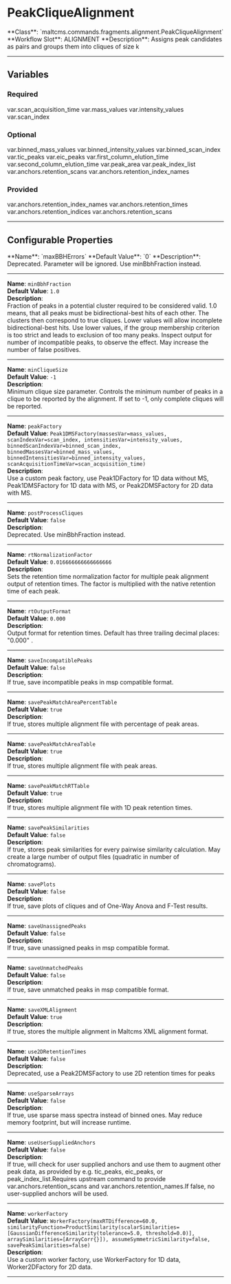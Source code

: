 <h1>PeakCliqueAlignment</h1>
**Class**: `maltcms.commands.fragments.alignment.PeakCliqueAlignment`  
**Workflow Slot**: ALIGNMENT  
**Description**: Assigns peak candidates as pairs and groups them into cliques of size k  

---

<h2>Variables</h2>
<h3>Required</h3>
	var.scan_acquisition_time
	var.mass_values
	var.intensity_values
	var.scan_index

<h3>Optional</h3>
	var.binned_mass_values
	var.binned_intensity_values
	var.binned_scan_index
	var.tic_peaks
	var.eic_peaks
	var.first_column_elution_time
	var.second_column_elution_time
	var.peak_area
	var.peak_index_list
	var.anchors.retention_scans
	var.anchors.retention_index_names

<h3>Provided</h3>
	var.anchors.retention_index_names
	var.anchors.retention_times
	var.anchors.retention_indices
	var.anchors.retention_scans


---

<h2>Configurable Properties</h2>
**Name**: `maxBBHErrors`  
**Default Value**: `0`  
**Description**:  
Deprecated. Parameter will be ignored. Use minBbhFraction instead.  

---

**Name**: `minBbhFraction`  
**Default Value**: `1.0`  
**Description**:  
Fraction of peaks in a potential cluster required to be considered valid. 1.0 means, that all peaks must be bidirectional-best hits of each other. The clusters then correspond to true cliques. Lower values will allow incomplete bidirectional-best hits. Use lower values, if the group membership criterion is too strict and leads to exclusion of too many peaks. Inspect output for number of incompatible peaks, to observe the effect. May increase the number of false positives.  

---

**Name**: `minCliqueSize`  
**Default Value**: `-1`  
**Description**:  
Minimum clique size parameter. Controls the minimum number of peaks in a clique to be reported by the alignment. If set to -1, only complete cliques will be reported.  

---

**Name**: `peakFactory`  
**Default Value**: `Peak1DMSFactory(massesVar=mass_values, scanIndexVar=scan_index, intensitiesVar=intensity_values, binnedScanIndexVar=binned_scan_index, binnedMassesVar=binned_mass_values, binnedIntensitiesVar=binned_intensity_values, scanAcquisitionTimeVar=scan_acquisition_time)`  
**Description**:  
Use a custom peak factory, use Peak1DFactory for 1D data without MS, Peak1DMSFactory for 1D data with MS, or Peak2DMSFactory for 2D data with MS.  

---

**Name**: `postProcessCliques`  
**Default Value**: `false`  
**Description**:  
Deprecated. Use minBbhFraction instead.  

---

**Name**: `rtNormalizationFactor`  
**Default Value**: `0.016666666666666666`  
**Description**:  
Sets the retention time normalization factor for multiple peak alignment output of retention times. The factor is multiplied with the native retention time of each peak.  

---

**Name**: `rtOutputFormat`  
**Default Value**: `0.000`  
**Description**:  
Output format for retention times. Default has three trailing decimal places: "0.000" .  

---

**Name**: `saveIncompatiblePeaks`  
**Default Value**: `false`  
**Description**:  
If true, save incompatible peaks in msp compatible format.  

---

**Name**: `savePeakMatchAreaPercentTable`  
**Default Value**: `true`  
**Description**:  
If true, stores multiple alignment file with percentage of peak areas.  

---

**Name**: `savePeakMatchAreaTable`  
**Default Value**: `true`  
**Description**:  
If true, stores multiple alignment file with peak areas.  

---

**Name**: `savePeakMatchRTTable`  
**Default Value**: `true`  
**Description**:  
If true, stores multiple alignment file with 1D peak retention times.  

---

**Name**: `savePeakSimilarities`  
**Default Value**: `false`  
**Description**:  
If true, stores peak similarities for every pairwise similarity calculation. May create a large number of output files (quadratic in number of chromatograms).  

---

**Name**: `savePlots`  
**Default Value**: `false`  
**Description**:  
If true, save plots of cliques and of One-Way Anova and F-Test results.  

---

**Name**: `saveUnassignedPeaks`  
**Default Value**: `false`  
**Description**:  
If true, save unassigned peaks in msp compatible format.  

---

**Name**: `saveUnmatchedPeaks`  
**Default Value**: `false`  
**Description**:  
If true, save unmatched peaks in msp compatible format.  

---

**Name**: `saveXMLAlignment`  
**Default Value**: `true`  
**Description**:  
If true, stores the multiple alignment in Maltcms XML alignment format.  

---

**Name**: `use2DRetentionTimes`  
**Default Value**: `false`  
**Description**:  
Deprecated, use a Peak2DMSFactory to use 2D retention times for peaks  

---

**Name**: `useSparseArrays`  
**Default Value**: `false`  
**Description**:  
If true, use sparse mass spectra instead of binned ones. May reduce memory footprint, but will increase runtime.  

---

**Name**: `useUserSuppliedAnchors`  
**Default Value**: `false`  
**Description**:  
If true, will check for user supplied anchors and use them to augment other peak data, as provided by e.g. tic_peaks, eic_peaks, or peak_index_list.Requires upstream command to provide var.anchors.retention_scans and var.anchors.retention_names.If false, no user-supplied anchors will be used.  

---

**Name**: `workerFactory`  
**Default Value**: `WorkerFactory(maxRTDifference=60.0, similarityFunction=ProductSimilarity(scalarSimilarities=[GaussianDifferenceSimilarity(tolerance=5.0, threshold=0.0)], arraySimilarities=[ArrayCorr{}]), assumeSymmetricSimilarity=false, savePeakSimilarities=false)`  
**Description**:  
Use a custom worker factory, use WorkerFactory for 1D data, Worker2DFactory for 2D data.  

---


